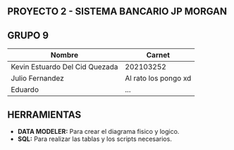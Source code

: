 
## PROYECTO 2 - SISTEMA BANCARIO JP MORGAN
## GRUPO 9
| Nombre | Carnet  |
|------------|------------|
| Kevin Estuardo Del Cid Quezada | 202103252 | 
| Julio Fernandez | Al rato los pongo xd | 
| Eduardo | ... | 

## HERRAMIENTAS
- **DATA MODELER:** Para crear el diagrama fisico y logico.
- **SQL:** Para realizar las tablas y los scripts necesarios.
